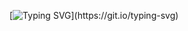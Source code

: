 [![Typing SVG](https://readme-typing-svg.demolab.com?font=Fira+Code&size=16&pause=1000&color=F70000&width=450&lines=Code+so+beautiful%2C+you'll+frame+it+on+your+wall.)](https://git.io/typing-svg)

<!--
**cchandranath/cchandranath** is a ✨ _special_ ✨ repository because its `README.md` (this file) appears on your GitHub profile.

Here are some ideas to get you started:

- 🔭 I’m currently working on ...
- 🌱 I’m currently learning ...
- 👯 I’m looking to collaborate on ...
- 🤔 I’m looking for help with ...
- 💬 Ask me about ...
- 📫 How to reach me: ...
- 😄 Pronouns: ...
- ⚡ Fun fact: ...
-->
